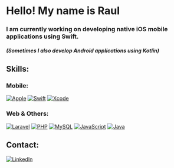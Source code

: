 # Hello! My name is Raul 
### I am currently working on developing native iOS mobile applications using Swift.
##### (Sometimes I also develop Android applications using Kotlin)

## Skills:
### Mobile:
[![Apple](https://img.shields.io/badge/iOS-999999?style=for-the-badge&logo=apple&logoColor=white&labelColor=101010)]() [![Swift](https://img.shields.io/badge/Swift-FA7343?style=for-the-badge&logo=swift&logoColor=white&labelColor=101010)]() [![Xcode](https://img.shields.io/badge/Xcode-1575F9?style=for-the-badge&logo=xcode&logoColor=white&labelColor=101010)]()
### Web & Others:
[![Laravel](https://img.shields.io/badge/Laravel-4479A1?style=for-the-badge&logo=laravel&logoColor=red&labelColor=101010)]() [![PHP](https://img.shields.io/badge/PHP-007396?style=for-the-badge&logo=php&logoColor=blue&labelColor=DBDBDB)]() [![MySQL](https://img.shields.io/badge/MySQL-4479A1?style=for-the-badge&logo=mysql&logoColor=white&labelColor=101010)]() [![JavaScript](https://img.shields.io/badge/JavaScript-F7DF1E?style=for-the-badge&logo=javascript&logoColor=white&labelColor=101010)]()
[![Java](https://img.shields.io/badge/Java-007396?style=for-the-badge&logo=java&logoColor=white&labelColor=101010)]() 


## Contact: 
[![LinkedIn](https://img.shields.io/badge/LinkedIn-Raul_Pascual-0077B5?style=for-the-badge&logo=linkedin&logoColor=white&labelColor=101010)](https://www.linkedin.com/in/raulpascualdelacalle/)
